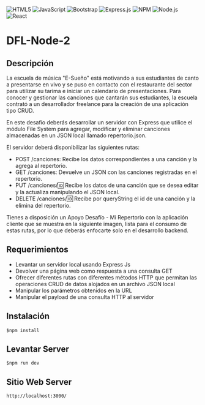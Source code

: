 ![HTML5](https://img.shields.io/badge/html5-%23E34F26.svg?logo=html5&logoColor=white&style=for-the-badge)
![JavaScript](https://img.shields.io/badge/javascript-%23323330.svg?logo=javascript&logoColor=%23F7DF1E&style=for-the-badge)
![Bootstrap](https://img.shields.io/badge/bootstrap-%23563D7C.svg?logo=bootstrap&logoColor=white&style=for-the-badge)
![Express.js](https://img.shields.io/badge/express.js-%23404d59.svg?logo=express&logoColor=%2361DAFB&style=for-the-badge)
![NPM ](https://img.shields.io/badge/NPM-%23000000.svg?logo=npm&logoColor=white&style=for-the-badge)
![Node.js ](https://img.shields.io/badge/node.js-6DA55F?logo=node.js&logoColor=white&style=for-the-badge)
![React](https://img.shields.io/badge/react-%2320232a.svg?logo=react&logoColor=%2361DAFB&style=for-the-badge)

# DFL-Node-2
## Descripción
La escuela de música "E-Sueño" está motivando a sus estudiantes de canto a presentarse en vivo y se puso en contacto con el restaurante del sector para utilizar su tarima e iniciar un calendario de presentaciones. Para conocer y gestionar las canciones que cantarán sus estudiantes, la escuela contrató a un desarrollador freelance para la creación de una aplicación tipo CRUD.

En este desafío deberás desarrollar un servidor con Express que utilice el módulo File System para agregar, modificar y eliminar canciones almacenadas en un JSON local llamado repertorio.json.

El servidor deberá disponibilizar las siguientes rutas:

- POST /canciones: Recibe los datos correspondientes a una canción y la agrega al repertorio.
- GET /canciones: Devuelve un JSON con las canciones registradas en el repertorio.
- PUT /canciones/:id: Recibe los datos de una canción que se desea editar y la actualiza manipulando el JSON local.
- DELETE /canciones/:id: Recibe por queryString el id de una canción y la elimina del repertorio.

Tienes a disposición un Apoyo Desafío - Mi Repertorio con la aplicación cliente que se muestra en la siguiente imagen, lista para el consumo de estas rutas, por lo que deberás enfocarte solo en el desarrollo backend.

## Requerimientos
- Levantar un servidor local usando Express Js
- Devolver una página web como respuesta a una consulta GET
- Ofrecer diferentes rutas con diferentes métodos HTTP que permitan las operaciones CRUD de datos alojados en un archivo JSON local
- Manipular los parámetros obtenidos en la URL
- Manipular el payload de una consulta HTTP al servidor

## Instalación

```$npm install
$npm install
```

## Levantar Server

```$npm run dev
$npm run dev
```

## Sitio Web Server
```
http://localhost:3000/
```
